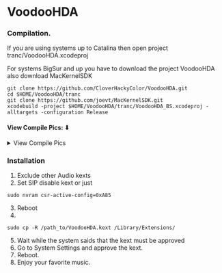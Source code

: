VoodooHDA
========

### Compilation.
If you are using systems up to Catalina then open project 
tranc/VoodooHDA.xcodeproj

For systems BigSur and up you have to download the project VoodooHDA
also download MacKernelSDK
~~~~
git clone https://github.com/CloverHackyColor/VoodooHDA.git
cd $HOME/VoodooHDA/tranc
git clone https://github.com/joevt/MacKernelSDK.git
xcodebuild -project $HOME/VoodooHDA/tranc/VoodooHDA_BS.xcodeproj -alltargets -configuration Release

~~~~

#### View Compile Pics: ⬇︎
<details> 
  <summary>View Compile Pics</summary>

![Screenshot 1](https://user-images.githubusercontent.com/6248794/229353522-34a9abfd-ec8e-49ff-93c5-9d12746777b6.png)

![Screenshot 2](https://user-images.githubusercontent.com/6248794/229353531-10a54ffb-9d5c-487e-8122-8a598ff78f52.png)



</details>

### Installation

1. Exclude other Audio kexts
2. Set SIP disable kext or just 
~~~~
sudo nvram csr-active-config=0xA85
~~~~

3. Reboot
4.
~~~~
sudo cp -R /path_to/VoodooHDA.kext /Library/Extensions/
~~~~

5. Wait while the system saids that the kext must be approved
6. Go to System Settings and approve the kext.
7. Reboot.
8. Enjoy your favorite music.
